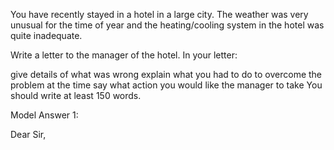 You have recently stayed in a hotel in a large city. The weather was very unusual for the time of year and the heating/cooling system in the hotel was quite inadequate.

Write a letter to the manager of the hotel. In your letter:


 
give details of what was wrong
explain what you had to do to overcome the problem at the time
say what action you would like the manager to take
You should write at least 150 words.

Model Answer 1:

Dear Sir,